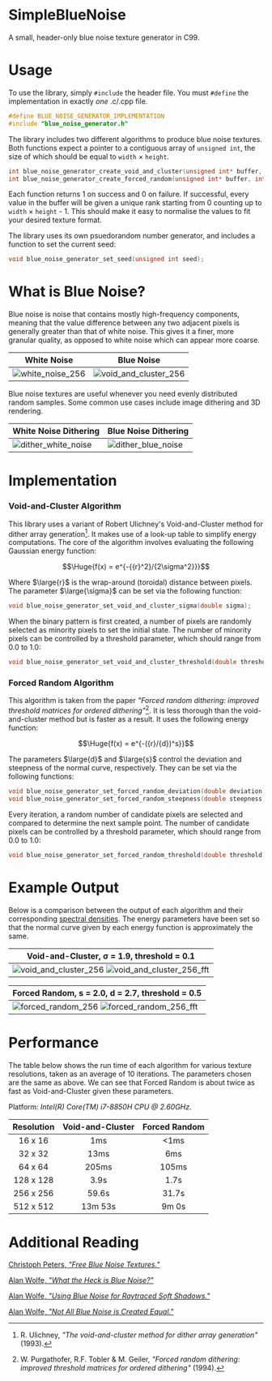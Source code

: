# SimpleBlueNoise
A small, header-only blue noise texture generator in C99.

# Usage
To use the library, simply `#include` the header file. You must `#define` the implementation in exactly _one_ .c/.cpp file.

```c
#define BLUE_NOISE_GENERATOR_IMPLEMENTATION
#include "blue_noise_generator.h"
```

The library includes two different algorithms to produce blue noise textures. Both functions expect a pointer to a contiguous array of `unsigned int`, the size of which should be equal to `width` × `height`. 

```c
int blue_noise_generator_create_void_and_cluster(unsigned int* buffer, int width, int height);
int blue_noise_generator_create_forced_random(unsigned int* buffer, int width, int height);
```

Each function returns 1 on success and 0 on failure. If successful, every value in the buffer will be given a unique rank starting from 0 counting up to `width` × `height` - 1. This should make it easy to normalise the values to fit your desired texture format.

The library uses its own psuedorandom number generator, and includes a function to set the current seed:

```c
void blue_noise_generator_set_seed(unsigned int seed);
```

# What is Blue Noise?
Blue noise is noise that contains mostly high-frequency components, meaning that the value difference between any two adjacent pixels is generally greater than that of white noise. This gives it a finer, more granular quality, as opposed to white noise which can appear more coarse.

| White Noise | Blue Noise |
|-|-|
|![white_noise_256](https://github.com/matejlou/SimpleBlueNoise/assets/120740455/eda47b5f-cd89-4195-88a4-9f108eaabe44)|![void_and_cluster_256](https://github.com/matejlou/SimpleBlueNoise/assets/120740455/c85d399e-2ab6-4c18-92cb-b3495847ab01)|

Blue noise textures are useful whenever you need evenly distributed random samples. Some common use cases include image dithering and 3D rendering.

| White Noise Dithering | Blue Noise Dithering |
|-|-|
|![dither_white_noise](https://github.com/matejlou/SimpleBlueNoise/assets/120740455/c771a2aa-c511-4937-b37c-b4069a2bb18e)|![dither_blue_noise](https://github.com/matejlou/SimpleBlueNoise/assets/120740455/6356884a-5a65-49d1-bfa8-bcebe10c4b7d)|

# Implementation
### Void-and-Cluster Algorithm
This library uses a variant of Robert Ulichney's Void-and-Cluster method for dither array generation[^1]. It makes use of a look-up table to simplify energy computations. The core of the algorithm involves evaluating the following Gaussian energy function:

$$\Huge{f(x) = e^{-{{r}^2}/{2\sigma^2}}}$$

Where $\large{r}$ is the wrap-around (toroidal) distance between pixels. The parameter $\large{\sigma}$ can be set via the following function:

```c
void blue_noise_generator_set_void_and_cluster_sigma(double sigma);
```

When the binary pattern is first created, a number of pixels are randomly selected as minority pixels to set the initial state. The number of minority pixels can be controlled by a threshold parameter, which should range from 0.0 to 1.0:

```c
void blue_noise_generator_set_void_and_cluster_threshold(double threshold);
```

### Forced Random Algorithm
This algorithm is taken from the paper _"Forced random dithering: improved threshold matrices for ordered dithering"_[^2]. It is less thorough than the void-and-cluster method but is faster as a result. It uses the following energy function:

$$\Huge{f(x) = e^{-({r}/{d})^s}}$$

The parameters $\large{d}$ and $\large{s}$ control the deviation and steepness of the normal curve, respectively. They can be set via the following functions:

```c
void blue_noise_generator_set_forced_random_deviation(double deviation);
void blue_noise_generator_set_forced_random_steepness(double steepness);
```

Every iteration, a random number of candidate pixels are selected and compared to determine the next sample point. The number of candidate pixels can be controlled by a threshold parameter, which should range from 0.0 to 1.0:

```c
void blue_noise_generator_set_forced_random_threshold(double threshold);
```

# Example Output

Below is a comparison between the output of each algorithm and their corresponding [spectral densities](https://en.wikipedia.org/wiki/Spectral_density). The energy parameters have been set so that the normal curve given by each energy function is approximately the same.

|Void-and-Cluster, σ = 1.9, threshold = 0.1|
|-|
|![void_and_cluster_256](https://github.com/matejlou/SimpleBlueNoise/assets/120740455/da03258d-b112-4b26-8e5c-a383d61b4aee) ![void_and_cluster_256_fft](https://github.com/matejlou/SimpleBlueNoise/assets/120740455/19586558-daca-4b83-8bec-c36f8a05cebf)|

|Forced Random, s = 2.0, d = 2.7, threshold = 0.5 |
|-|
|![forced_random_256](https://github.com/matejlou/SimpleBlueNoise/assets/120740455/b9de18d3-91d3-41ec-a751-b4c1e9380d01) ![forced_random_256_fft](https://github.com/matejlou/SimpleBlueNoise/assets/120740455/961b5c83-14f8-489e-bafe-de54fec99557)|

# Performance

The table below shows the run time of each algorithm for various texture resolutions, taken as an average of 10 iterations. The parameters chosen are the same as above. We can see that Forced Random is about twice as fast as Void-and-Cluster given these parameters.

Platform: _Intel(R) Core(TM) i7-8850H CPU @ 2.60GHz_.

| Resolution | Void-and-Cluster | Forced Random |
|:-:         | :-:              | :-:           |
| 16 x 16    | 1ms      | <1ms    |
| 32 x 32    | 13ms     | 6ms     |
| 64 x 64    | 205ms    | 105ms   |
| 128 x 128  | 3.9s     | 1.7s    |
| 256 x 256  | 59.6s    | 31.7s   |
| 512 x 512  | 13m 53s  | 9m 0s   |

# Additional Reading

[Christoph Peters, _"Free Blue Noise Textures."_](http://momentsingraphics.de/BlueNoise.html)

[Alan Wolfe, _"What the Heck is Blue Noise?"_](https://blog.demofox.org/2018/01/30/what-the-heck-is-blue-noise/)

[Alan Wolfe, _"Using Blue Noise for Raytraced Soft Shadows."_](https://blog.demofox.org/2020/05/16/using-blue-noise-for-raytraced-soft-shadows/)

[Alan Wolfe, _"Not All Blue Noise is Created Equal."_](https://blog.demofox.org/2018/08/12/not-all-blue-noise-is-created-equal/)


[^1]: R. Ulichney, _"The void-and-cluster method
for dither array generation"_ (1993).

[^2]: W. Purgathofer, R.F. Tobler & M. Geiler, _"Forced random dithering: improved threshold matrices for ordered dithering"_ (1994).

